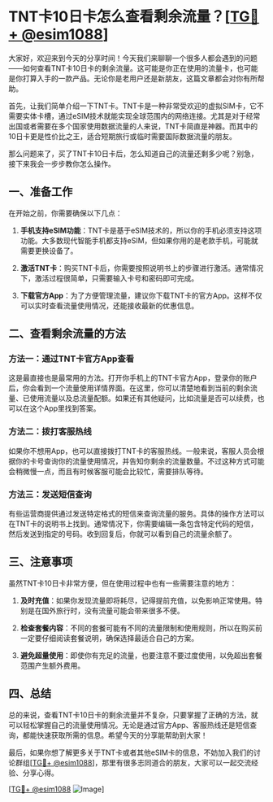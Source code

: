# TNT卡10日卡怎么查看剩余流量？[[TG💪+ @esim1088](https://t.me/s/esim1088)]

大家好，欢迎来到今天的分享时间！今天我们来聊聊一个很多人都会遇到的问题——如何查看TNT卡10日卡的剩余流量。这可能是你正在使用的流量卡，也可能是你打算入手的一款产品。无论你是老用户还是新朋友，这篇文章都会对你有所帮助。

首先，让我们简单介绍一下TNT卡。TNT卡是一种非常受欢迎的虚拟SIM卡，它不需要实体卡槽，通过eSIM技术就能实现全球范围内的网络连接。尤其是对于经常出国或者需要在多个国家使用数据流量的人来说，TNT卡简直是神器。而其中的10日卡更是性价比之王，适合短期旅行或临时需要国际数据流量的朋友。

那么问题来了，买了TNT卡10日卡后，怎么知道自己的流量还剩多少呢？别急，接下来我会一步步教你怎么操作。

## 一、准备工作

在开始之前，你需要确保以下几点：

1. **手机支持eSIM功能**：TNT卡是基于eSIM技术的，所以你的手机必须支持这项功能。大多数现代智能手机都支持eSIM，但如果你用的是老款手机，可能就需要更换设备了。
   
2. **激活TNT卡**：购买TNT卡后，你需要按照说明书上的步骤进行激活。通常情况下，激活过程很简单，只需要输入卡号和密码即可完成。

3. **下载官方App**：为了方便管理流量，建议你下载TNT卡的官方App。这样不仅可以实时查看流量使用情况，还能接收最新的优惠信息。

## 二、查看剩余流量的方法

### 方法一：通过TNT卡官方App查看

这是最直接也是最常用的方法。打开你手机上的TNT卡官方App，登录你的账户后，你会看到一个流量使用详情界面。在这里，你可以清楚地看到当前的剩余流量、已使用流量以及总流量配额。如果还有其他疑问，比如流量是否可以续费，也可以在这个App里找到答案。

### 方法二：拨打客服热线

如果你不想用App，也可以直接拨打TNT卡的客服热线。一般来说，客服人员会根据你的卡号查询你的流量使用情况，并告知你剩余的流量数量。不过这种方式可能会稍微慢一点，而且有时候客服可能会比较忙，需要排队等待。

### 方法三：发送短信查询

有些运营商提供通过发送特定格式的短信来查询流量的服务。具体的操作方法可以在TNT卡的说明书上找到。通常情况下，你需要编辑一条包含特定代码的短信，然后发送到指定的号码。收到回复后，你就可以看到自己的流量余额了。

## 三、注意事项

虽然TNT卡10日卡非常方便，但在使用过程中也有一些需要注意的地方：

1. **及时充值**：如果你发现流量即将耗尽，记得提前充值，以免影响正常使用。特别是在国外旅行时，没有流量可能会带来很多不便。

2. **检查套餐内容**：不同的套餐可能有不同的流量限制和使用规则，所以在购买前一定要仔细阅读套餐说明，确保选择最适合自己的方案。

3. **避免超量使用**：即使你有充足的流量，也要注意不要过度使用，以免超出套餐范围产生额外费用。

## 四、总结

总的来说，查看TNT卡10日卡的剩余流量并不复杂，只要掌握了正确的方法，就可以轻松掌握自己的流量使用情况。无论是通过官方App、客服热线还是短信查询，都能快速获取所需的信息。希望今天的分享能帮助到大家！

最后，如果你想了解更多关于TNT卡或者其他eSIM卡的信息，不妨加入我们的讨论群组[[TG💪+ @esim1088](https://t.me/s/esim1088)]，那里有很多志同道合的朋友，大家可以一起交流经验、分享心得。

[[TG💪+ @esim1088](https://t.me/s/esim1088) ![Image](https://i.postimg.cc/4NQfJmqS/Snipaste-2025-05-13-00-14-12.png)]